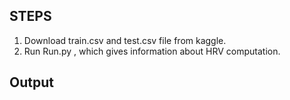 ## STEPS

1) Download train.csv and test.csv file from kaggle.
2) Run Run.py , which gives information about HRV computation.

## Output

